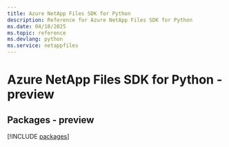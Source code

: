 ```yaml
---
title: Azure NetApp Files SDK for Python
description: Reference for Azure NetApp Files SDK for Python
ms.date: 04/18/2025
ms.topic: reference
ms.devlang: python
ms.service: netappfiles
---
```

# Azure NetApp Files SDK for Python - preview
## Packages - preview
[!INCLUDE [packages](netapp-files-index.md)]